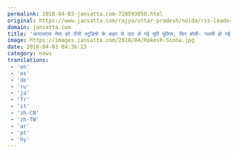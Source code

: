 ```yaml
---
permalink: 2018-04-03-jansatta.com-728593850.html
original: https://www.jansatta.com/rajya/uttar-pradesh/noida/rss-leader-rakesh-sinha-picked-up-in-noidas-film-city-by-mistake-by-up-police/619902/
domain: jansatta.com
title: 'आरएसएस नेता को टीवी स्टूडियो के बाहर से उठा ले गई यूपी पुलिस, फिर बोली- गलती हो गई'
image: https://images.jansatta.com/2018/04/Rakesh-Sinha.jpg
date: 2018-04-03 04:36:23
category: news
translations: 
 - 'en'
 - 'es'
 - 'de'
 - 'ru'
 - 'ja'
 - 'fr'
 - 'it'
 - 'zh-CN'
 - 'zh-TW'
 - 'ar'
 - 'pt'
 - 'hy'
---
```


